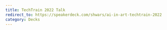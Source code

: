 ```yaml
---
title: TechTrain 2022 Talk
redirect_to: https://speakerdeck.com/shwars/ai-in-art-techtrain-2022
category: Decks
---
```

